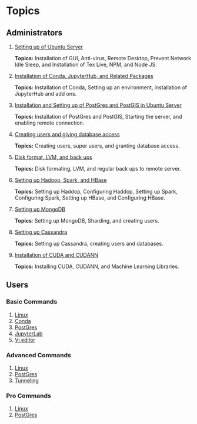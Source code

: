 # Topics

## Administrators

1. [Setting up of Ubuntu Server](ubuntu.html)

    __Topics:__ Installation of GUI, Anti-virus, Remote Desktop, Prevent Network Idle Sleep, and Installation of Tex Live, NPM, and Node JS.
    
2. [Installation of Conda, JupyterHub, and Related Packages](jupyterHub.html)

    __Topics:__ Installation of Conda, Setting up an environment, installation of JupyterHub and add ons. 

3. [Installation and Setting up of PostGres and PostGIS in Ubuntu Server](postGres.html)

    __Topics:__ Installation of PostGres and PostGIS, Starting the server, and enabling remote connection. 

4. [Creating users and giving database access](users.html)

    __Topics:__ Creating users, super users, and granting database access.
  
5. [Disk format, LVM, and back ups](lvm.html)

    __Topics:__ Disk formating, LVM, and regular back ups to remote server. 
  
6. [Setting up Hadoop, Spark, and HBase](bigData.html)

    __Topics:__ Setting up Haddop, Configuring Haddop, Setting up Spark, Configuring Spark, Setting up HBase, and Configuring HBase.
  
7. [Setting up MongoDB](mongoDB.html)

    __Topics__: Setting up MongoDB, Sharding, and creating users.
   
8. [Setting up Cassandra](cassandra.html)

    __Topics:__ Setting up Cassandra, creating users and databases.

9. [Installation of CUDA and CUDANN](cuda.html)

    __Topics:__ Installing CUDA, CUDANN, and Machine Learning Libraries. 

## Users

### Basic Commands
1. [Linux](linuxCommands.html)
2. [Conda](condaCommands.html)
3. [PostGres](postGresCommands.html)
4. [JupyterLab](jupyterLabCommands.html)
5. [Vi editor](viCommands.html)

### Advanced Commands
1. [Linux](linuxAdvCommands.html)
2. [PostGres](postGresAdvCommands.html)
3. [Tunneling](sshAdvCommands.html)


### Pro Commands
1. [Linux](linuxProCommands.html)
2. [PostGres](postGresProCommands.html)

